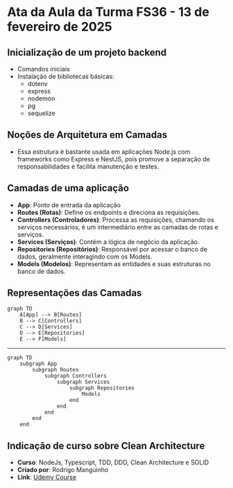 # Ata da Aula da Turma FS36 - 13 de fevereiro de 2025

## Inicialização de um projeto backend
- Comandos iniciais
- Instalação de bibliotecas básicas:
  - dotenv
  - express
  - nodemon
  - pg
  - sequelize

## Noções de Arquitetura em Camadas
- Essa estrutura é bastante usada em aplicações Node.js com frameworks como Express e NestJS, pois promove a separação de responsabilidades e facilita manutenção e testes.

## Camadas de uma aplicação
- **App**: Ponto de entrada da aplicação
- **Routes (Rotas)**: Define os endpoints e direciona as requisições.
- **Controllers (Controladores)**: Processa as requisições, chamando os serviços necessários, é um intermediário entre as camadas de rotas e serviços.
- **Services (Serviços)**: Contém a lógica de negócio da aplicação.
- **Repositories (Repositórios)**: Responsável por acessar o banco de dados, geralmente interagindo com os Models.
- **Models (Modelos)**: Representam as entidades e suas estruturas no banco de dados.

## Representações das Camadas
```mermaid
graph TD
    A[App] --> B[Routes]
    B --> C[Controllers]
    C --> D[Services]
    D --> E[Repositories]
    E --> F[Models]
```

<hr>

```mermaid
graph TD
    subgraph App
        subgraph Routes
            subgraph Controllers
                subgraph Services
                    subgraph Repositories
                        Models
                    end
                end
            end
        end
    end
```

## Indicação de curso sobre Clean Architecture
- **Curso**: NodeJs, Typescript, TDD, DDD, Clean Architecture e SOLID
- **Criado por**: Rodrigo Manguinho
- **Link**: [Udemy Course](https://www.udemy.com/course/tdd-com-mango/?utm_source=adwords&utm_medium=udemyads&utm_campaign=MX_FF-CONV_BR_Search-NB_DSA_GammaCatchall_la.PT_Google&campaigntype=Search&portfolio=Brazil&language=PT&product=Course&test=&audience=DSA&topic=&priority=Gamma&funnel=Conversion&utm_content=&utm_term=_._ag_171903008064_._ad_706479958704_._kw__._de_c_._dm__._pl__._ti_dsa-1456167871416_._li_9222782_._pd__._&matchtype=&gad_source=1&gclid=CjwKCAiAzba9BhBhEiwA7glbagW40VWL0O5Isgk2B7yC-aXV4ZLk02mH4jnVEHdXekpOLkdXLoNyxRoCqu4QAvD_BwE)
